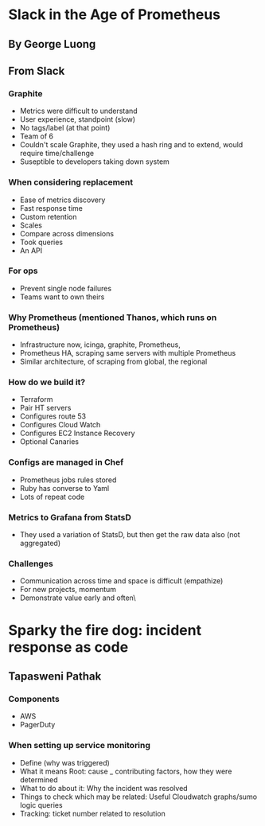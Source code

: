 # Slack in the Age of Prometheus
## By George Luong
## From Slack

### Graphite
- Metrics were difficult to understand
- User experience, standpoint (slow)
- No tags/label (at that point)
- Team of 6
- Couldn't scale Graphite, they used a hash ring and to extend, would require time/challenge
- Suseptible to developers taking down system

### When considering replacement
- Ease of metrics discovery
- Fast response time
- Custom retention
- Scales
- Compare across dimensions
- Took queries
- An API

### For ops 
- Prevent single node failures
- Teams want to own theirs

### Why Prometheus (mentioned Thanos, which runs on Prometheus)
- Infrastructure now, icinga, graphite, Prometheus, 
- Prometheus HA, scraping same servers with multiple Prometheus
- Similar architecture, of scraping from global, the regional

### How do we build it?
- Terraform 
- Pair HT servers
- Configures route 53
- Configures Cloud Watch
- Configures EC2 Instance Recovery
- Optional Canaries

### Configs are managed in Chef
- Prometheus jobs rules stored
- Ruby has converse to Yaml
- Lots of repeat code

### Metrics to Grafana from StatsD
- They used a variation of StatsD, but then get the raw data also (not aggregated)

### Challenges
- Communication across time and space is difficult (empathize)
- For new projects, momentum
- Demonstrate value early and often\


# Sparky the fire dog: incident response as code
## Tapasweni Pathak

### Components
- AWS
- PagerDuty

### When setting up service monitoring
- Define (why was triggered)
- What it means Root: cause _ contributing factors, how they were determined
- What to do about it: Why the incident was resolved
- Things to check which may be related: Useful Cloudwatch graphs/sumo logic queries
- Tracking: ticket number related to resolution





